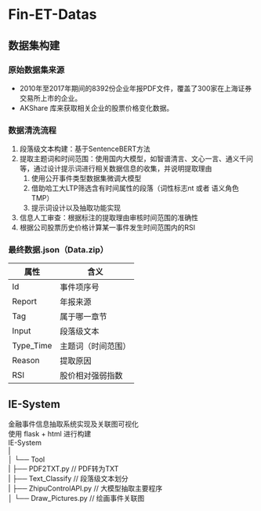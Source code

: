 # Fin-ET-Datas
## 数据集构建
### 原始数据集来源
- 2010年至2017年期间的8392份企业年报PDF文件，覆盖了300家在上海证券交易所上市的企业。
- AKShare 库来获取相关企业的股票价格变化数据。
### 数据清洗流程
1. 段落级文本构建：基于SentenceBERT方法
2. 提取主题词和时间范围：使用国内大模型，如智谱清言、文心一言、通义千问等，通过设计提示词进行相关数据信息的收集，并说明提取理由
   1. 使用公开事件类型数据集微调大模型
   2. 借助哈工大LTP筛选含有时间属性的段落（词性标志nt 或者 语义角色TMP）
   3. 提示词设计以及抽取功能实现
4. 信息人工审查：根据标注的提取理由审核时间范围的准确性
5. 根据公司股票历史价格计算某一事件发生时间范围内的RSI
### 最终数据.json（Data.zip）
| 属性      | 含义              |
| ----      | ----             |
| Id        | 事件项序号        |
| Report    | 年报来源          |
| Tag       | 属于哪一章节      |
| Input     | 段落级文本        |
| Type_Time | 主题词（时间范围） |
| Reason    | 提取原因          |
| RSI       | 股价相对强弱指数   |

## IE-System
金融事件信息抽取系统实现及关联图可视化<br>
使用 flask + html 进行构建<br>
IE-System<br>
|<br>
│   └── Tool<br>
|       ├── PDF2TXT.py            // PDF转为TXT<br>
|       ├── Text_Classify         // 段落级文本划分<br>
|       ├── ZhipuControlAPI.py    // 大模型抽取主要程序<br>
│       └── Draw_Pictures.py      // 绘画事件关联图<br>


